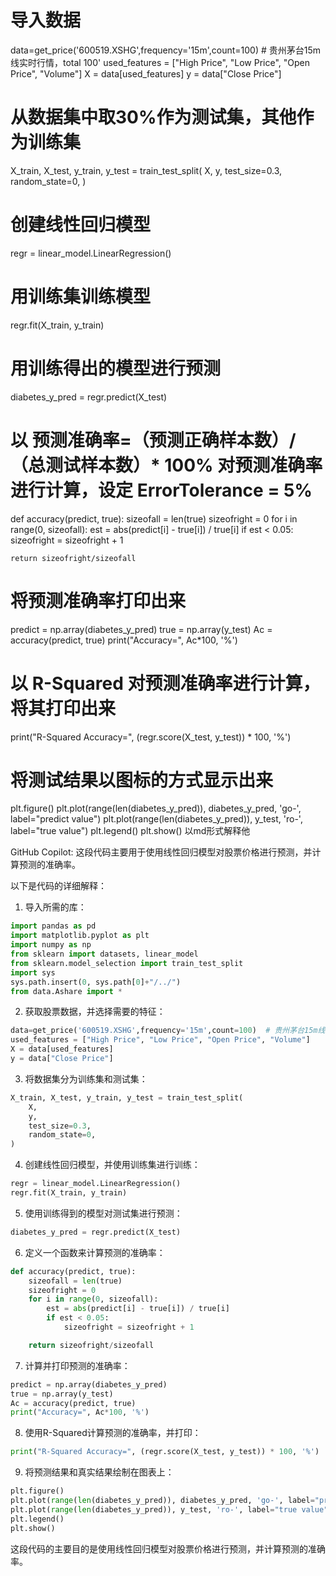 # 导入数据
data=get_price('600519.XSHG',frequency='15m',count=100)  # 贵州茅台15m线实时行情，total 100' 
used_features = ["High Price", "Low Price", "Open Price", "Volume"]
X = data[used_features]
y = data["Close Price"]

# 从数据集中取30%作为测试集，其他作为训练集
X_train, X_test, y_train, y_test = train_test_split(
    X,
    y,
    test_size=0.3,
    random_state=0,
)

# 创建线性回归模型
regr = linear_model.LinearRegression()

# 用训练集训练模型
regr.fit(X_train, y_train)

# 用训练得出的模型进行预测
diabetes_y_pred = regr.predict(X_test)


# 以 预测准确率=（预测正确样本数）/（总测试样本数）* 100% 对预测准确率进行计算，设定 ErrorTolerance = 5%
def accuracy(predict, true):
    sizeofall = len(true)
    sizeofright = 0
    for i in range(0, sizeofall):
        est = abs(predict[i] - true[i]) / true[i]
        if est < 0.05:
            sizeofright = sizeofright + 1

    return sizeofright/sizeofall


# 将预测准确率打印出来
predict = np.array(diabetes_y_pred)
true = np.array(y_test)
Ac = accuracy(predict, true)
print("Accuracy=", Ac*100, '%')

# 以 R-Squared 对预测准确率进行计算，将其打印出来
print("R-Squared Accuracy=", (regr.score(X_test, y_test)) * 100, '%')

# 将测试结果以图标的方式显示出来
plt.figure()
plt.plot(range(len(diabetes_y_pred)), diabetes_y_pred, 'go-', label="predict value")
plt.plot(range(len(diabetes_y_pred)), y_test, 'ro-', label="true value")
plt.legend()
plt.show() 以md形式解释他

GitHub Copilot: 这段代码主要用于使用线性回归模型对股票价格进行预测，并计算预测的准确率。

以下是代码的详细解释：

1. 导入所需的库：

```python
import pandas as pd
import matplotlib.pyplot as plt
import numpy as np
from sklearn import datasets, linear_model
from sklearn.model_selection import train_test_split
import sys
sys.path.insert(0, sys.path[0]+"/../")
from data.Ashare import *
```

2. 获取股票数据，并选择需要的特征：

```python
data=get_price('600519.XSHG',frequency='15m',count=100)  # 贵州茅台15m线实时行情，total 100' 
used_features = ["High Price", "Low Price", "Open Price", "Volume"]
X = data[used_features]
y = data["Close Price"]
```

3. 将数据集分为训练集和测试集：

```python
X_train, X_test, y_train, y_test = train_test_split(
    X,
    y,
    test_size=0.3,
    random_state=0,
)
```

4. 创建线性回归模型，并使用训练集进行训练：

```python
regr = linear_model.LinearRegression()
regr.fit(X_train, y_train)
```

5. 使用训练得到的模型对测试集进行预测：

```python
diabetes_y_pred = regr.predict(X_test)
```

6. 定义一个函数来计算预测的准确率：

```python
def accuracy(predict, true):
    sizeofall = len(true)
    sizeofright = 0
    for i in range(0, sizeofall):
        est = abs(predict[i] - true[i]) / true[i]
        if est < 0.05:
            sizeofright = sizeofright + 1

    return sizeofright/sizeofall
```

7. 计算并打印预测的准确率：

```python
predict = np.array(diabetes_y_pred)
true = np.array(y_test)
Ac = accuracy(predict, true)
print("Accuracy=", Ac*100, '%')
```

8. 使用R-Squared计算预测的准确率，并打印：

```python
print("R-Squared Accuracy=", (regr.score(X_test, y_test)) * 100, '%')
```

9. 将预测结果和真实结果绘制在图表上：

```python
plt.figure()
plt.plot(range(len(diabetes_y_pred)), diabetes_y_pred, 'go-', label="predict value")
plt.plot(range(len(diabetes_y_pred)), y_test, 'ro-', label="true value")
plt.legend()
plt.show()
```

这段代码的主要目的是使用线性回归模型对股票价格进行预测，并计算预测的准确率。